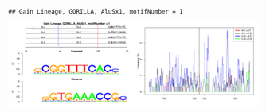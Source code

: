 

```
## Gain Lineage, GORILLA, AluSx1, motifNumber = 1
```

![plot of chunk motifPValues](figure/motifPValues.png) 
  
